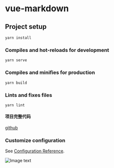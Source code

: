 # vue-markdown

## Project setup
```
yarn install
```

### Compiles and hot-reloads for development
```
yarn serve
```

### Compiles and minifies for production
```
yarn build
```

### Lints and fixes files
```
yarn lint
```

#### 项目完整代码
[github](https://mermaidjs.github.io/)

### Customize configuration
See [Configuration Reference](https://cli.vuejs.org/config/).

![Image text](http://qn.jiangqingcool.cn/vue-markdown.png)
